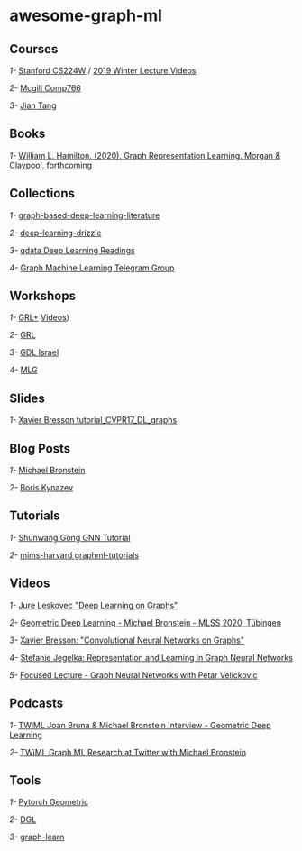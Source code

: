 # awesome-graph-ml

## Courses

*1-* <a href="http://web.stanford.edu/class/cs224w/">Stanford CS224W</a> / <a href="http://snap.stanford.edu/class/cs224w-videos-2019/">2019 Winter Lecture Videos</a>
     
*2-* <a href="https://cs.mcgill.ca/~wlh/comp766/">Mcgill Comp766</a>

*3-* <a href="https://jian-tang.com/teaching/graph2019">Jian Tang</a>

## Books

*1-* <a href="https://www.cs.mcgill.ca/~wlh/grl_book/files/GRL_Book.pdf">William L. Hamilton. (2020). Graph Representation Learning. Morgan & Claypool, forthcoming</a>

## Collections

*1-*  <a href="https://github.com/naganandy/graph-based-deep-learning-literature">graph-based-deep-learning-literature</a>

*2-*  <a href="https://deep-learning-drizzle.github.io/#graphnn">deep-learning-drizzle</a>

*3-*  <a href="https://qdata.github.io/deep2Read//aReadingsIndexByCategory/#2Graphs">qdata Deep Learning Readings</a>

*4-*  <a href="https://t.me/graphML">Graph Machine Learning Telegram Group</a>

## Workshops

*1-* <a href="https://grlplus.github.io">GRL+</a> <a href="https://slideslive.com/icml-2020/graph-representation-learning-and-beyond-grl">Videos</a>)

*2-* <a href="https://grlearning.github.io">GRL</a>

*3-* <a href="http://gdl-israel.github.io/">GDL Israel</a>

*4-* <a href="http://www.mlgworkshop.org/2020/"> MLG </a>

## Slides

*1-* <a href="https://www.dropbox.com/s/appafg1fumb6u7f/tutorial_CVPR17_DL_graphs.pdf?dl=0">Xavier Bresson tutorial_CVPR17_DL_graphs</a>

## Blog Posts

*1-* <a href="https://towardsdatascience.com/@michael.bronstein">Michael Bronstein</a>

*2-* <a href="https://medium.com/@BorisAKnyazev">Boris Kynazev</a>

## Tutorials

*1-*  <a href="https://github.com/sw-gong/GNN-Tutorial">Shunwang Gong GNN Tutorial</a>

*2-*  <a href="https://github.com/mims-harvard/graphml-tutorials">mims-harvard graphml-tutorials</a>

## Videos

*1-* <a href="https://www.youtube.com/watch?v=MIAbDNAxChI">Jure Leskovec "Deep Learning on Graphs"</a>

*2-* <a href="https://www.youtube.com/watch?v=8kTxTX0eBRA">Geometric Deep Learning - Michael Bronstein - MLSS 2020, Tübingen</a>

*3-* <a href="https://www.youtube.com/watch?v=v3jZRkvIOIM">Xavier Bresson: "Convolutional Neural Networks on Graphs"</a>

*4-* <a href="https://www.youtube.com/watch?v=Rr0pBFGcnjw&list=PL05umP7R6ij1qBaWovWYINzgFZJrBey4L&index=14&t=0s">Stefanie Jegelka: Representation and Learning in Graph Neural Networks</a> 

*5-* <a href="https://www.youtube.com/watch?v=fpb3j33RfTc&feature=youtu.be">Focused Lecture - Graph Neural Networks with Petar Velickovic</a>

## Podcasts

*1-* <a href="https://www.youtube.com/watch?v=Qtgep2CEExY">TWiML Joan Bruna & Michael Bronstein Interview - Geometric Deep Learning</a>

*2-* <a href="https://buff.ly/39nVvIY">TWiML Graph ML Research at Twitter with Michael Bronstein</a>

## Tools

*1-* <a href="https://github.com/rusty1s/pytorch_geometric">Pytorch Geometric</a>

*2-* <a href=https://github.com/dmlc/dgl>DGL</a>

*3-* <a href="https://github.com/alibaba/graph-learn">graph-learn</a>

